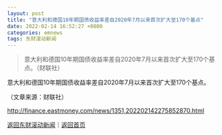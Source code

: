 ```yaml
---
layout: post
title: "意大利和德国10年期国债收益率差自2020年7月以来首次扩大至170个基点"
date: 2022-02-14 16:52:27 +0800
categories: emnews
tags: 东财滚动新闻
---
```

> 意大利和德国10年期国债收益率差自2020年7月以来首次扩大至170个基点。（财联社）

<p>意大利和德国10年期国债收益率差自2020年7月以来首次扩大至170个基点。</p><p class="em_media">（文章来源：财联社）</p>

<http://finance.eastmoney.com/news/1351,202202142275852870.html>

[返回东财滚动新闻](//finews.withounder.com/emnews/)｜[返回首页](//finews.withounder.com/)
